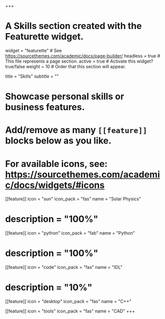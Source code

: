 +++
# A Skills section created with the Featurette widget.
widget = "featurette"  # See https://sourcethemes.com/academic/docs/page-builder/
headless = true  # This file represents a page section.
active = true  # Activate this widget? true/false
weight = 10  # Order that this section will appear.

title = "Skills"
subtitle = ""

# Showcase personal skills or business features.
# 
# Add/remove as many `[[feature]]` blocks below as you like.
# 
# For available icons, see: https://sourcethemes.com/academic/docs/widgets/#icons

[[feature]]
  icon = "sun"
  icon_pack = "fas"
  name = "Solar Physics"
#  description = "100%"
  
[[feature]]
  icon = "python"
  icon_pack = "fab"
  name = "Python"
#  description = "100%"  
  
[[feature]]
  icon = "code"
  icon_pack = "fas"
  name = "IDL"
#  description = "10%"

[[feature]]
  icon = "desktop"
  icon_pack = "fas"
  name = "C++"

[[feature]]
  icon = "tools"
  icon_pack = "fas"
  name = "CAD"
+++
